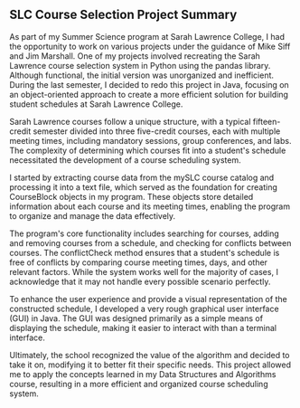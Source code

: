 ## SLC Course Selection Project Summary

As part of my Summer Science program at Sarah Lawrence College, I had the opportunity to work on various projects under the guidance of Mike Siff and Jim Marshall. One of my projects involved recreating the Sarah Lawrence course selection system in Python using the pandas library. Although functional, the initial version was unorganized and inefficient. During the last semester, I decided to redo this project in Java, focusing on an object-oriented approach to create a more efficient solution for building student schedules at Sarah Lawrence College.

Sarah Lawrence courses follow a unique structure, with a typical fifteen-credit semester divided into three five-credit courses, each with multiple meeting times, including mandatory sessions, group conferences, and labs. The complexity of determining which courses fit into a student's schedule necessitated the development of a course scheduling system.

I started by extracting course data from the mySLC course catalog and processing it into a text file, which served as the foundation for creating CourseBlock objects in my program. These objects store detailed information about each course and its meeting times, enabling the program to organize and manage the data effectively.

The program's core functionality includes searching for courses, adding and removing courses from a schedule, and checking for conflicts between courses. The conflictCheck method ensures that a student's schedule is free of conflicts by comparing course meeting times, days, and other relevant factors. While the system works well for the majority of cases, I acknowledge that it may not handle every possible scenario perfectly.

To enhance the user experience and provide a visual representation of the constructed schedule, I developed a very rough graphical user interface (GUI) in Java. The GUI was designed primarily as a simple means of displaying the schedule, making it easier to interact with than a terminal interface.

Ultimately, the school recognized the value of the algorithm and decided to take it on, modifying it to better fit their specific needs. This project allowed me to apply the concepts learned in my Data Structures and Algorithms course, resulting in a more efficient and organized course scheduling system.